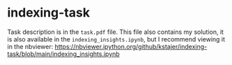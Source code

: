 # indexing-task

Task description is in the ```task.pdf``` file. This file also contains my solution, it is also available in the ```indexing_insights.ipynb```, but I recommend viewing it in the nbviewer: https://nbviewer.ipython.org/github/kstajer/indexing-task/blob/main/indexing_insights.ipynb
